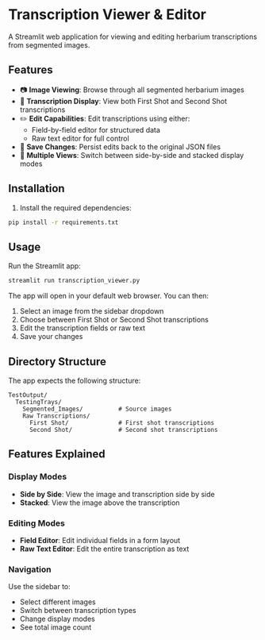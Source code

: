 # Transcription Viewer & Editor

A Streamlit web application for viewing and editing herbarium transcriptions from segmented images.

## Features

- 📷 **Image Viewing**: Browse through all segmented herbarium images
- 📝 **Transcription Display**: View both First Shot and Second Shot transcriptions
- ✏️ **Edit Capabilities**: Edit transcriptions using either:
  - Field-by-field editor for structured data
  - Raw text editor for full control
- 💾 **Save Changes**: Persist edits back to the original JSON files
- 🔄 **Multiple Views**: Switch between side-by-side and stacked display modes

## Installation

1. Install the required dependencies:
```bash
pip install -r requirements.txt
```

## Usage

Run the Streamlit app:
```bash
streamlit run transcription_viewer.py
```

The app will open in your default web browser. You can then:
1. Select an image from the sidebar dropdown
2. Choose between First Shot or Second Shot transcriptions
3. Edit the transcription fields or raw text
4. Save your changes

## Directory Structure

The app expects the following structure:
```
TestOutput/
  TestingTrays/
    Segmented_Images/          # Source images
    Raw Transcriptions/
      First Shot/              # First shot transcriptions
      Second Shot/             # Second shot transcriptions
```

## Features Explained

### Display Modes
- **Side by Side**: View the image and transcription side by side
- **Stacked**: View the image above the transcription

### Editing Modes
- **Field Editor**: Edit individual fields in a form layout
- **Raw Text Editor**: Edit the entire transcription as text

### Navigation
Use the sidebar to:
- Select different images
- Switch between transcription types
- Change display modes
- See total image count
